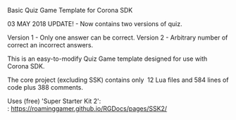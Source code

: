 Basic Quiz Game Template for Corona SDK

03 MAY 2018 UPDATE! - Now contains two versions of quiz.

Version 1 - Only one answer can be correct.
Version 2 - Arbitrary number of correct an incorrect answers.

This is an easy-to-modify Quiz Game template designed for use with Corona SDK.

The core project (excluding SSK) contains only  12 Lua files and 584 lines of code plus 388 comments.

Uses (free) 'Super Starter Kit 2':
: https://roaminggamer.github.io/RGDocs/pages/SSK2/



